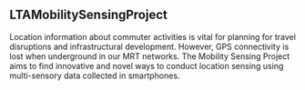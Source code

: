 ## LTAMobilitySensingProject
Location information about commuter activities is vital for planning for travel disruptions and infrastructural development. However, GPS connectivity is lost when underground in our MRT networks. The Mobility Sensing Project aims to find innovative and novel ways to conduct location sensing using multi-sensory data collected in smartphones.
